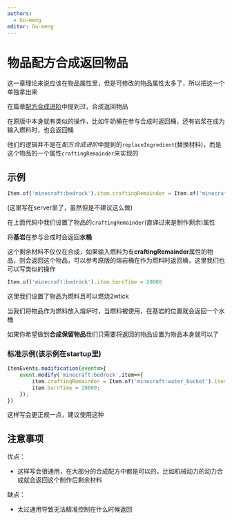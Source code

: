 ```yaml
---
authors:
  - Gu-meng
editor: Gu-meng
---
```

# 物品配方合成返回物品
这一章理论来说应该在物品属性里，但是可修改的物品属性太多了，所以把这一个单独拿出来

在篇章[配方合成进阶](./AdvancedRecipe.md)中提到过，合成返回物品

在原版中本身就有类似的操作，比如牛奶桶在参与合成时返回桶，还有岩浆在成为输入燃料时，也会返回桶

他们的逻辑并不是在*配方合成进阶*中提到的`replaceIngredient`(替换材料)，而是这个物品的一个属性`craftingRemainder`来实现的

## 示例
```js
Item.of('minecraft:bedrock').item.craftingRemainder = Item.of('minecraft:water_bucket').item;
```
(这里写在server里了，虽然但是不建议这么做)

在上面代码中我们设置了物品的`craftingRemainder`(直译过来是制作剩余)属性

将**基岩**在参与合成时会返回**水桶**

这个剩余材料不仅仅在合成，如果输入燃料为有**craftingRemainder**属性的物品，则会返回这个物品，可以参考原版的熔岩桶在作为燃料时返回桶，这里我们也可以写类似的操作

```js
Item.of('minecraft:bedrock').item.burnTime = 20000
```
这里我们设置了物品为燃料且可以燃烧2wtick

当我们将物品作为燃料放入熔炉时，当燃料被使用，在基岩的位置就会返回一个水桶

如果你希望做到**合成保留物品**我们只需要将返回的物品设置为物品本身就可以了

### 标准示例(该示例在startup里)
```js
ItemEvents.modification(event=>{
    event.modify('minecraft:bedrock',item=>{
        item.craftingRemainder = Item.of('minecraft:water_bucket').item;
        item.burnTime = 20000;
    });
})
```
这样写会更正规一点，建议使用这种

## 注意事项
优点：
* 这样写会很通用，在大部分的合成配方中都是可以的，比如机械动力的动力合成就会返回这个制作后剩余材料

缺点：
* 太过通用导致无法精准控制在什么时候返回

